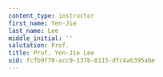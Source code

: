 ```yaml
---
content_type: instructor
first_name: Yen-Jie
last_name: Lee
middle_initial: ''
salutation: Prof.
title: Prof. Yen-Jie Lee
uid: fcfb9f70-acc9-137b-8115-dfc4ab395abe
---
```

